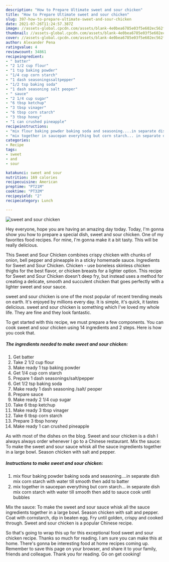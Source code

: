 ```yaml
---
description: "How to Prepare Ultimate sweet and sour chicken"
title: "How to Prepare Ultimate sweet and sour chicken"
slug: 397-how-to-prepare-ultimate-sweet-and-sour-chicken
date: 2021-07-26T11:24:57.387Z
image: //assets-global.cpcdn.com/assets/blank-4e0bea6785e03f5e602ec562f230caae08da540cada707380b4fe1bbebba43da.png
thumbnail: //assets-global.cpcdn.com/assets/blank-4e0bea6785e03f5e602ec562f230caae08da540cada707380b4fe1bbebba43da.png
cover: //assets-global.cpcdn.com/assets/blank-4e0bea6785e03f5e602ec562f230caae08da540cada707380b4fe1bbebba43da.png
author: Alexander Pena
ratingvalue: 4
reviewcount: 34861
recipeingredient:
- " batter"
- "2 1/2 cup flour"
- "1 tsp baking powder"
- "1/4 cup corn starch"
- "1 dash seasoningssaltpepper"
- "1/2 tsp baking soda"
- "1 dash seasoning salt peoper"
- " sauce"
- "2 1/4 cup sugar"
- "6 tbsp ketchup"
- "3 tbsp vinager"
- "6 tbsp corn starch"
- "3 tbsp honey"
- "1 can crushed pineapple"
recipeinstructions:
- "mix flour baking powder baking soda and seasoning....in separate dish mix corn starch with water till smooth then add to batter"
- "mix together in saucepan everything but corn starch... in separate dish mix corn starch with water till smooth then add to sauce cook until bubbles"
categories:
- Recipe
tags:
- sweet
- and
- sour

katakunci: sweet and sour 
nutrition: 169 calories
recipecuisine: American
preptime: "PT21M"
cooktime: "PT32M"
recipeyield: "2"
recipecategory: Lunch

---
```



![sweet and sour chicken](//assets-global.cpcdn.com/assets/blank-4e0bea6785e03f5e602ec562f230caae08da540cada707380b4fe1bbebba43da.png)

Hey everyone, hope you are having an amazing day today. Today, I'm gonna show you how to prepare a special dish, sweet and sour chicken. One of my favorites food recipes. For mine, I'm gonna make it a bit tasty. This will be really delicious.

This Sweet and Sour Chicken combines crispy chicken with chunks of onion, bell pepper and pineapple in a sticky homemade sauce. Ingredients for Sweet and Sour Chicken. Chicken - use boneless skinless chicken thighs for the best flavor, or chicken breasts for a lighter option. This recipe for Sweet and Sour Chicken doesn&#39;t deep fry, but instead uses a method for creating a delicate, smooth and succulent chicken that goes perfectly with a lighter sweet and sour sauce.

sweet and sour chicken is one of the most popular of recent trending meals on earth. It's enjoyed by millions every day. It is simple, it's quick, it tastes delicious. sweet and sour chicken is something which I've loved my whole life. They are fine and they look fantastic.


To get started with this recipe, we must prepare a few components. You can cook sweet and sour chicken using 14 ingredients and 2 steps. Here is how you cook that.

<!--inarticleads1-->

##### The ingredients needed to make sweet and sour chicken:

1. Get  batter
1. Take 2 1/2 cup flour
1. Make ready 1 tsp baking powder
1. Get 1/4 cup corn starch
1. Prepare 1 dash seasonings/salt/pepper
1. Get 1/2 tsp baking soda
1. Make ready 1 dash seasoning /salt/ peoper
1. Prepare  sauce
1. Make ready 2 1/4 cup sugar
1. Take 6 tbsp ketchup
1. Make ready 3 tbsp vinager
1. Take 6 tbsp corn starch
1. Prepare 3 tbsp honey
1. Make ready 1 can crushed pineapple


As with most of the dishes on the blog. Sweet and sour chicken is a dish I always always order whenever I go to a Chinese restaurant. Mix the sauce: To make the sweet and sour sauce whisk all the sauce ingredients together in a large bowl. Season chicken with salt and pepper. 

<!--inarticleads2-->

##### Instructions to make sweet and sour chicken:

1. mix flour baking powder baking soda and seasoning....in separate dish mix corn starch with water till smooth then add to batter
1. mix together in saucepan everything but corn starch... in separate dish mix corn starch with water till smooth then add to sauce cook until bubbles


Mix the sauce: To make the sweet and sour sauce whisk all the sauce ingredients together in a large bowl. Season chicken with salt and pepper. Coat with cornstarch, dip in beaten egg. Fry until golden, crispy and cooked through. Sweet and sour chicken is a popular Chinese recipe. 

So that's going to wrap this up for this exceptional food sweet and sour chicken recipe. Thanks so much for reading. I am sure you can make this at home. There's gonna be interesting food at home recipes coming up. Remember to save this page on your browser, and share it to your family, friends and colleague. Thank you for reading. Go on get cooking!
